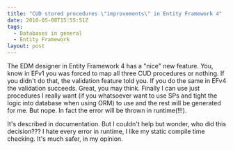 ```yaml
---
title: "CUD stored procedures \"improvements\" in Entity Framework 4"
date: 2010-05-08T15:55:51Z
tags:
  - Databases in general
  - Entity Framework
layout: post
---
```

The EDM designer in Entity Framework 4 has a "nice" new feature. You, know in EFv1 you was forced to map all three CUD procedures or nothing. If you didn't do that, the validation feature told you. If you do the same in EFv4 the validation succeeds. Great, you may think. Finally I can use just procedures I really want (if you whatsoever want to use SPs and tight the logic into database when using ORM) to use and the rest will be generated for me. But nope. In fact the error will be thrown in runtime(!!!).

It's described in documentation. But I couldn't help but wonder, who did this decision??? I hate every error in runtime, I like my static compile time checking. It's much safer, in my opinion.
